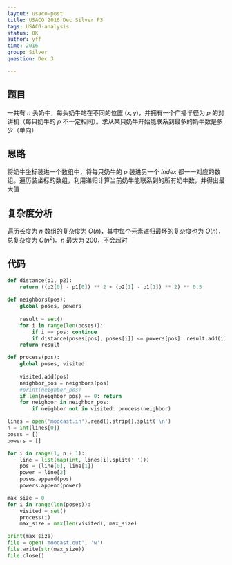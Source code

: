 ```yaml
---
layout: usaco-post
title: USACO 2016 Dec Silver P3
tags: USACO-analysis
status: OK
author: yff
time: 2016
group: Silver
question: Dec 3

---
```

## 题目

一共有 $n$ 头奶牛，每头奶牛站在不同的位置 $(x, y)$，并拥有一个广播半径为 $p$ 的对讲机（每只奶牛的 $p$ 不一定相同）。求从某只奶牛开始能联系到最多的奶牛数是多少（单向）

## 思路

将奶牛坐标装进一个数组中，将每只奶牛的 $p$ 装进另一个 $index$ 都一一对应的数组。遍历装坐标的数组，利用递归计算当前奶牛能联系到的所有奶牛数，并得出最大值

## 复杂度分析

遍历长度为 $n$ 数组的复杂度为 $O(n)$，其中每个元素递归最坏的复杂度也为 $O(n)$，总复杂度为 $O(n^2)$。$n$ 最大为 200，不会超时

## 代码

```python
def distance(p1, p2):
	return ((p2[0] - p1[0]) ** 2 + (p2[1] - p1[1]) ** 2) ** 0.5
	
def neighbors(pos):
	global poses, powers
	
	result = set()
	for i in range(len(poses)):
		if i == pos: continue
		if distance(poses[pos], poses[i]) <= powers[pos]: result.add(i)
	return result

def process(pos):
	global poses, visited
	
	visited.add(pos)
	neighbor_pos = neighbors(pos)
	#print(neighbor_pos)
	if len(neighbor_pos) == 0: return
	for neighbor in neighbor_pos:
		if neighbor not in visited: process(neighbor)

lines = open('moocast.in').read().strip().split('\n')
n = int(lines[0])
poses = []
powers = []

for i in range(1, n + 1):
	line = list(map(int, lines[i].split(' ')))
	pos = (line[0], line[1])
	power = line[2]
	poses.append(pos)
	powers.append(power)

max_size = 0
for i in range(len(poses)):
	visited = set()
	process(i)
	max_size = max(len(visited), max_size)

print(max_size)
file = open('moocast.out', 'w')
file.write(str(max_size))
file.close()
```